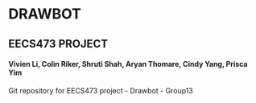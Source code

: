 # DRAWBOT
## EECS473 PROJECT
#### Vivien Li, Colin Riker, Shruti Shah, Aryan Thomare, Cindy Yang, Prisca Yim
Git repository for EECS473 project - Drawbot - Group13